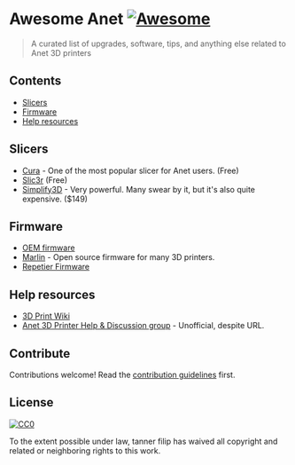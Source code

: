 # Awesome Anet [![Awesome](https://cdn.rawgit.com/sindresorhus/awesome/d7305f38d29fed78fa85652e3a63e154dd8e8829/media/badge.svg)](https://github.com/sindresorhus/awesome)

> A curated list of upgrades, software, tips, and anything else related to Anet 3D printers


## Contents

- [Slicers](#slicers)
- [Firmware](#firmware)
- [Help resources](#help-resources)


## Slicers


- [Cura](https://ultimaker.com/en/products/ultimaker-cura-software) - One of the most popular slicer for Anet users. (Free)
- [Slic3r](http://slic3r.org/) (Free)
- [Simplify3D](https://www.simplify3d.com/) - Very powerful. Many swear by it, but it's also quite expensive. ($149)


## Firmware

- [OEM firmware](https://www.3dprintersbay.com/anet-a8-a6-firmwares-latest)
- [Marlin](https://github.com/MarlinFirmware/Marlin) - Open source firmware for many 3D printers.
- [Repetier Firmware](https://github.com/repetier/Repetier-Firmware)

## Help resources

- [3D Print Wiki](https://3dprint.wiki/reprap/anet/home)
- [Anet 3D Printer Help & Discussion group](https://www.facebook.com/groups/OFFICIALAnet3DprinterSupportGroup/) - Unofficial, despite URL.

## Contribute

Contributions welcome! Read the [contribution guidelines](contributing.md) first.


## License

[![CC0](http://mirrors.creativecommons.org/presskit/buttons/88x31/svg/cc-zero.svg)](http://creativecommons.org/publicdomain/zero/1.0)

To the extent possible under law, tanner filip has waived all copyright and
related or neighboring rights to this work.
